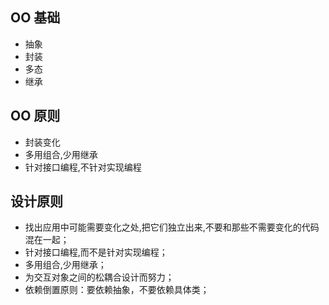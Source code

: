 ## OO 基础
* 抽象
* 封装
* 多态
* 继承

## OO 原则
* 封装变化
* 多用组合,少用继承
* 针对接口编程,不针对实现编程

## 设计原则
* 找出应用中可能需要变化之处,把它们独立出来,不要和那些不需要变化的代码混在一起；
* 针对接口编程,而不是针对实现编程；
* 多用组合,少用继承；
* 为交互对象之间的松耦合设计而努力；
* 依赖倒置原则：要依赖抽象，不要依赖具体类；